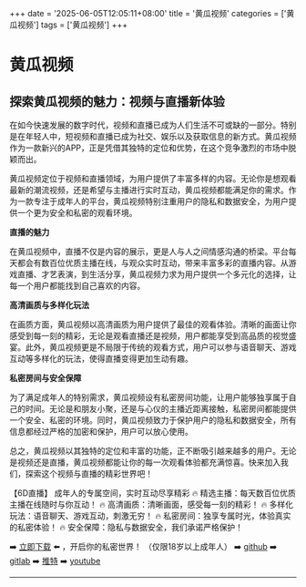 +++
date = '2025-06-05T12:05:11+08:00'
title = '黄瓜视频'
categories = ['黄瓜视频']
tags = ['黄瓜视频']
+++

# 黄瓜视频

## 探索黄瓜视频的魅力：视频与直播新体验

在如今快速发展的数字时代，视频和直播已成为人们生活不可或缺的一部分。特别是在年轻人中，短视频和直播已成为社交、娱乐以及获取信息的新方式。黄瓜视频作为一款新兴的APP，正是凭借其独特的定位和优势，在这个竞争激烈的市场中脱颖而出。

黄瓜视频定位于视频和直播领域，为用户提供了丰富多样的内容。无论你是想观看最新的潮流视频，还是希望与主播进行实时互动，黄瓜视频都能满足你的需求。作为一款专注于成年人的平台，黄瓜视频特别注重用户的隐私和数据安全，为用户提供一个更为安全和私密的观看环境。

**直播的魅力**

在黄瓜视频中，直播不仅是内容的展示，更是人与人之间情感沟通的桥梁。平台每天都会有数百位优质主播在线，与观众实时互动，带来丰富多彩的直播内容。从游戏直播、才艺表演，到生活分享，黄瓜视频力求为用户提供一个多元化的选择，让每一个用户都能找到自己喜欢的内容。

**高清画质与多样化玩法**

在画质方面，黄瓜视频以高清画质为用户提供了最佳的观看体验。清晰的画面让你感受到每一刻的精彩，无论是观看直播还是视频，用户都能享受到高品质的视觉盛宴。此外，黄瓜视频更是不局限于传统的观看方式，用户可以参与语音聊天、游戏互动等多样化的玩法，使得直播变得更加生动有趣。

**私密房间与安全保障**

为了满足成年人的特别需求，黄瓜视频设有私密房间功能，让用户能够独享属于自己的时间。无论是和朋友小聚，还是与心仪的主播近距离接触，私密房间都能提供一个安全、私密的环境。同时，黄瓜视频致力于保护用户的隐私和数据安全，所有信息都经过严格的加密和保护，用户可以放心使用。

总之，黄瓜视频以其独特的定位和丰富的功能，正不断吸引越来越多的用户。无论是视频还是直播，黄瓜视频都能让你的每一次观看体验都充满惊喜。快来加入我们，探索这个视频与直播的精彩世界吧！

【6D直播】
成年人的专属空间，实时互动尽享精彩
🔥 精选主播：每天数百位优质主播在线随时与你互动！
🔥 高清画质：清晰画面，感受每一刻的精彩！
🔥 多样化玩法：语音聊天、游戏互动，刺激无穷！
🔥 私密房间：独享专属时光，体验真实的私密体验！
🔥 安全保障：隐私与数据安全，我们承诺严格保护！

➡️ [立即下载](https://down123.s3.ap-east-1.amazonaws.com/down/down.html?channelCode=blog) ⬅️ ，开启你的私密世界！ （仅限18岁以上成年人）
➡️ [github](https://aldult-live.github.io/)
➡️ [gitlab](https://seo-09598d.gitlab.io/)
➡️ [推特](https://x.com/wegame33)
➡️ [youtube](https://www.youtube.com/@6Dlive)

---
